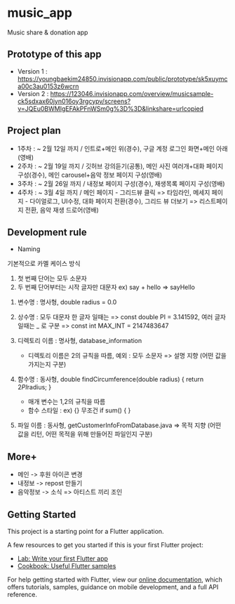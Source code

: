 # music_app

Music share &amp; donation app

## Prototype of this app
- Version 1 : https://youngbaekim24850.invisionapp.com/public/prototype/sk5xuymca00c3au0153z6wcrn
- Version 2 : https://123046.invisionapp.com/overview/musicsample-ck5sdxax60jyn016oy3rgcypv/screens?v=JQEu0BWMIgEFAkPFnWSm0g%3D%3D&linkshare=urlcopied

## Project plan
- 1주차 : ~ 2월 12일 까지 / 인트로+메인 위(경수), 구글 계정 로그인 화면+메인 아래(영배)
- 2주차 : ~ 2월 19일 까지 / 깃허브 강의듣기(공통), 메인 사진 여러개+대화 페이지 구성(경수), 메인 carousel+음악 정보 페이지 구성(영배)
- 3주차 : ~ 2월 26일 까지 / 내정보 페이지 구성(경수), 재생목록 페이지 구성(영배)
- 4주차 : ~ 3월 4일 까지 / 메인 페이지 - 그리드뷰 클릭 => 타임라인, 메세지 페이지 - 다이얼로그, UI수정, 대화 페이지 전환(경수), 그리드 뷰 더보기 => 리스트페이지 전환, 음악 재생 드로어(영배)

## Development rule
- Naming

기본적으로 카멜 케이스 방식
1) 첫 번째 단어는 모두 소문자
2) 두 번째 단어부터는 시작 글자만 대문자
ex) say + hello => sayHello

1. 변수명 : 명사형, double radius = 0.0
2. 상수명 : 모두 대문자
   한 글자 일때는 => const double PI = 3.141592,
   여러 글자 일때는 _ 로 구분 => const int MAX_INT = 2147483647
3. 디렉토리 이름 : 명사형, database_information
   * 디렉토리 이름은 2의 규칙을 따름, 예외 : 모두 소문자
=> 설명 지향 (어떤 값을 가지는지 구분)

4. 함수명 : 동사형, double findCircumference(double radius) { return 2*PI*radius; }
   * 매개 변수는 1,2의 규칙을 따름
   * 함수 스타일 : 
ex) {} 무조건
if sum() {
}

5. 파일 이름 : 동사형, getCustomerInfoFromDatabase.java
=> 목적 지향 (어떤 값을 리턴, 어떤 목적을 위해 만들어진 파일인지 구분)

## More+
- 메인 -> 후원 아이콘 변경
- 내정보 -> repost 만들기
- 음악정보 -> 소식 => 아티스트 끼리 조인

## Getting Started

This project is a starting point for a Flutter application.

A few resources to get you started if this is your first Flutter project:

- [Lab: Write your first Flutter app](https://flutter.dev/docs/get-started/codelab)
- [Cookbook: Useful Flutter samples](https://flutter.dev/docs/cookbook)

For help getting started with Flutter, view our
[online documentation](https://flutter.dev/docs), which offers tutorials,
samples, guidance on mobile development, and a full API reference.
